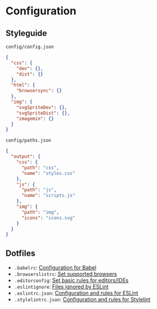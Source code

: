 # Configuration


## Styleguide
`config/config.json`

```json
{
  "css": {
    "dev": {},
    "dist": {}
  },
  "html": {
    "browsersync": {}
  },
  "img": {
    "svgSpriteDev": {},
    "svgSpriteDist": {},
    "imagemin": {}
  }
}
```

`config/paths.json`

```json
{
  "output": {
    "css": {
      "path": "css",
      "name": "styles.css"
    },
    "js": {
      "path": "js",
      "name": "scripts.js"
    },
    "img": {
      "path": "img",
      "icons": "icons.svg"
    }
  }
}
```


## Dotfiles

* `.babelrc`: [Configuration for Babel](https://babeljs.io/docs/usage/babelrc/)
* `.browserslistrc`: [Set supported browsers](https://github.com/ai/browserslist)
* `.editorconfig`: [Set basic rules for editors/IDEs](http://editorconfig.org/)
* `.eslintignore`: [Files ignored by ESLint](http://eslint.org/docs/user-guide/configuring#ignoring-files-and-directories)
* `.eslintrc.json`: [Configuration and rules for ESLint](http://eslint.org/docs/user-guide/configuring)
* `.stylelintrc.json`: [Configuration and rules for Stylelint](https://stylelint.io/user-guide/configuration/)

